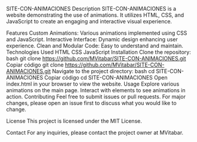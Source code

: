 SITE-CON-ANIMACIONES
Description
SITE-CON-ANIMACIONES is a website demonstrating the use of animations. It utilizes HTML, CSS, and JavaScript to create an engaging and interactive visual experience.

Features
Custom Animations: Various animations implemented using CSS and JavaScript.
Interactive Interface: Dynamic design enhancing user experience.
Clean and Modular Code: Easy to understand and maintain.
Technologies Used
HTML
CSS
JavaScript
Installation
Clone the repository:
bash
git clone https://github.com/MVitabar/SITE-CON-ANIMACIONES.git
Copiar código
git clone https://github.com/MVitabar/SITE-CON-ANIMACIONES.git
Navigate to the project directory:
bash
cd SITE-CON-ANIMACIONES
Copiar código
cd SITE-CON-ANIMACIONES
Open index.html in your browser to view the website.
Usage
Explore various animations on the main page.
Interact with elements to see animations in action.
Contributing
Feel free to submit issues or pull requests. For major changes, please open an issue first to discuss what you would like to change.

License
This project is licensed under the MIT License.

Contact
For any inquiries, please contact the project owner at MVitabar.
